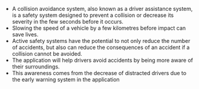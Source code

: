 -  A collision avoidance system, also known as a driver assistance system, is a safety system designed to prevent a collision or decrease its severity in the few seconds before it occurs.
- Slowing the speed of a vehicle by a few kilometres before impact can save lives. 
- Active safety systems have the potential to not only reduce the number of accidents, but also can reduce the consequences of an accident if a collision cannot be avoided.
- The application will help drivers avoid accidents by being more aware of their surroundings. 
- This awareness comes from the decrease of distracted drivers due to the early warning system in the application
